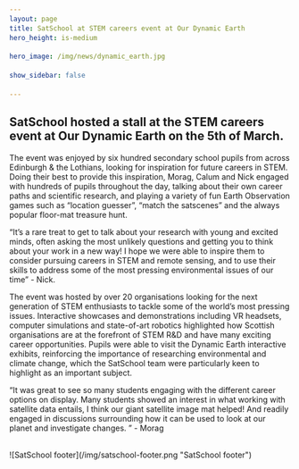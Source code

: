 ```yaml
---
layout: page
title: SatSchool at STEM careers event at Our Dynamic Earth
hero_height: is-medium

hero_image: /img/news/dynamic_earth.jpg

show_sidebar: false

---
```


## SatSchool hosted a stall at the STEM careers event at Our Dynamic Earth on the 5th of March. 

The event was enjoyed by six hundred secondary school pupils from across Edinburgh & the Lothians, looking for inspiration for future careers in STEM. Doing their best to provide this inspiration, Morag, Calum and Nick engaged with hundreds of pupils throughout the day, talking about their own career paths and scientific research, and playing a variety of fun Earth Observation games such as “location guesser”, “match the satscenes” and the always popular floor-mat treasure hunt. 

“It’s a rare treat to get to talk about your research with young and excited minds, often asking the most unlikely questions and getting you to think about your work in a new way! I hope we were able to inspire them to consider pursuing careers in STEM and remote sensing, and to use their skills to address some of the most pressing environmental issues of our time” - Nick.

The event was hosted by over 20 organisations looking for the next generation of STEM enthusiasts to tackle some of the world’s most pressing issues. Interactive showcases and demonstrations including VR headsets, computer simulations and state-of-art robotics highlighted how Scottish organisations are at the forefront of STEM R&D and have many exciting career opportunities. Pupils were able to visit the Dynamic Earth interactive exhibits, reinforcing the importance of researching environmental and climate change, which the SatSchool team were particularly keen to highlight as an important subject. 

“It was great to see so many students engaging with the different career options on display. Many students showed an interest in what working with satellite data entails, I think our giant satellite image mat helped! And readily engaged in discussions surrounding how it can be used to look at our planet and investigate changes.  ” - Morag

<br/>
![SatSchool footer](/img/satschool-footer.png "SatSchool footer")

